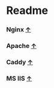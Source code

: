 # Readme


### Nginx [&uarr;](#Readme)



### Apache [&uarr;](#Readme)



### Caddy [&uarr;](#Readme)



### MS IIS [&uarr;](#Readme)




